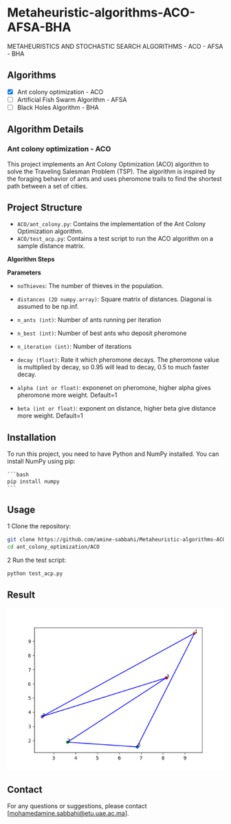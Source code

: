 # Metaheuristic-algorithms-ACO-AFSA-BHA
METAHEURISTICS AND STOCHASTIC SEARCH ALGORITHMS - ACO - AFSA - BHA

## **Algorithms**

- [x] Ant colony optimization - ACO
- [ ] Artificial Fish Swarm Algorithm - AFSA
- [ ] Black Holes Algorithm - BHA

## **Algorithm Details**
### **Ant colony optimization - ACO**

This project implements an Ant Colony Optimization (ACO) algorithm to solve the Traveling Salesman Problem (TSP). The algorithm is inspired by the foraging behavior of ants and uses pheromone trails to find the shortest path between a set of cities.

## Project Structure

- `ACO/ant_colony.py`: Contains the implementation of the Ant Colony Optimization algorithm.
- `ACO/test_acp.py`: Contains a test script to run the ACO algorithm on a sample distance matrix.

**Algorithm Steps**



**Parameters**

- `noThieves`: The number of thieves in the population.

- `distances (2D numpy.array)`: Square matrix of distances. Diagonal is assumed to be np.inf.
- `n_ants (int)`: Number of ants running per iteration
- `n_best (int)`: Number of best ants who deposit pheromone
- `n_iteration (int)`: Number of iterations
- `decay (float)`: Rate it which pheromone decays. The pheromone value is multiplied by decay, so 0.95 will lead to decay, 0.5 to much faster decay.
- `alpha (int or float)`: exponenet on pheromone, higher alpha gives pheromone more weight. Default=1
- `beta (int or float)`: exponent on distance, higher beta give distance more weight. Default=1

## Installation

To run this project, you need to have Python and NumPy installed. You can install NumPy using pip:

    ```bash
    pip install numpy
    ```

## Usage
 1 Clone the repository:

```bash
git clone https://github.com/amine-sabbahi/Metaheuristic-algorithms-ACO-AFSA-BHA.git
cd ant_colony_optimization/ACO
```
 2 Run the test script:

```bash
python test_acp.py
```
## Result
![figure](ACO/Figures/Figure_1.png)

## Contact

For any questions or suggestions, please contact [mohamedamine.sabbahi@etu.uae.ac.ma].


